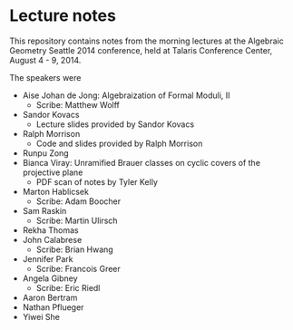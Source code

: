 Lecture notes
========

This repository contains notes from the morning lectures at the Algebraic Geometry Seattle 2014 conference, held at Talaris Conference Center, August 4 - 9, 2014.

The speakers were

- Aise Johan de Jong: Algebraization of Formal Moduli, II
  * Scribe: Matthew Wolff
- Sandor Kovacs
  * Lecture slides provided by Sandor Kovacs
- Ralph Morrison
  * Code and slides provided by Ralph Morrison
- Runpu Zong
- Bianca Viray: Unramified Brauer classes on cyclic covers of the projective plane
  * PDF scan of notes by Tyler Kelly
- Marton Hablicsek
  * Scribe: Adam Boocher
- Sam Raskin
  * Scribe: Martin Ulirsch
- Rekha Thomas
- John Calabrese
  * Scribe: Brian Hwang
- Jennifer Park
  * Scribe: Francois Greer
- Angela Gibney
  * Scribe: Eric Riedl
- Aaron Bertram
- Nathan Pflueger
- Yiwei She
